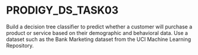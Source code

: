 # PRODIGY_DS_TASK03
Build a decision tree classifier to predict whether a customer will purchase a product or service based on their demographic and behavioral data. Use a dataset such as the Bank Marketing dataset from the UCI Machine Learning Repository.
